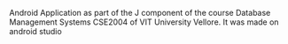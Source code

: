Android Application as part of the J component of the course Database Management Systems CSE2004 of VIT University Vellore.
It was made on android studio
